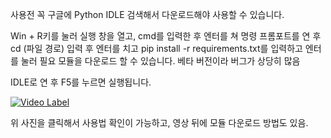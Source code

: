 사용전 꼭 구글에 Python IDLE 검색해서 다운로드해야 사용할 수 있습니다.

Win + R키를 눌러 실행 창을 열고, cmd를 입력한 후 엔터를 쳐 명령 프롬포트를 연 후 cd (파일 경로) 입력 후 엔터를 치고 pip install -r requirements.txt를 입력하고 엔터를 눌러 필요 모듈을 다운로드 할 수 있습니다.
베타 버전이라 버그가 상당히 많음

IDLE로 연 후 F5를 누르면 실행됩니다.



[![Video Label](http://img.youtube.com/vi/x648mloUWaQ/0.jpg)](https://youtu.be/x648mloUWaQ)


위 사진을 클릭해서 사용법 확인이 가능하고, 영상 뒤에 모듈 다운로드 방법도 있음.
